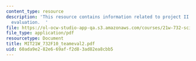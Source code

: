 ```yaml
---
content_type: resource
description: 'This resource contains information related to project II team member
  evaluation.  '
file: https://ol-ocw-studio-app-qa.s3.amazonaws.com/courses/21w-732-science-writing-and-new-media-fall-2010/60ada9e282e669aff2d83ad82ea8cbb5_MIT21W_732F10_teameval2.pdf
file_type: application/pdf
resourcetype: Document
title: MIT21W_732F10_teameval2.pdf
uid: 60ada9e2-82e6-69af-f2d8-3ad82ea8cbb5
---
```

